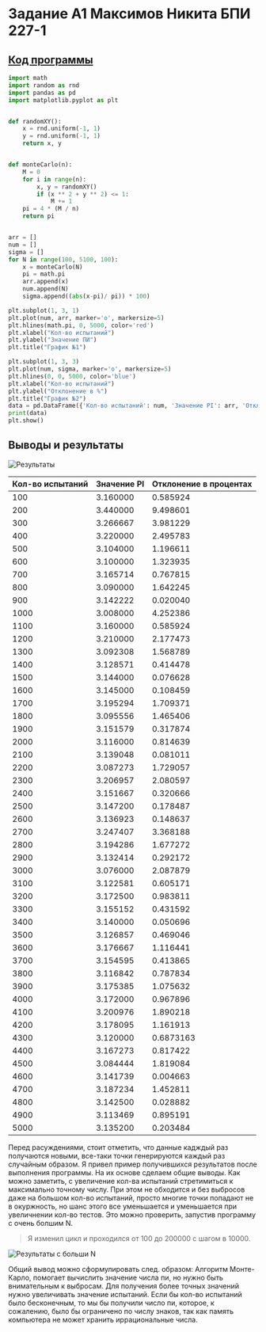 # Задание A1 Максимов Никита БПИ 227-1
## [Код прогрaммы](main.py)
```python
import math
import random as rnd
import pandas as pd
import matplotlib.pyplot as plt


def randomXY():
    x = rnd.uniform(-1, 1)
    y = rnd.uniform(-1, 1)
    return x, y


def monteCarlo(n):
    M = 0
    for i in range(n):
        x, y = randomXY()
        if (x ** 2 + y ** 2) <= 1:
            M += 1
    pi = 4 * (M / n)
    return pi


arr = []
num = []
sigma = []
for N in range(100, 5100, 100):
    x = monteCarlo(N)
    pi = math.pi
    arr.append(x)
    num.append(N)
    sigma.append((abs(x-pi)/ pi)) * 100)

plt.subplot(1, 3, 1)
plt.plot(num, arr, marker='o', markersize=5)
plt.hlines(math.pi, 0, 5000, color='red')
plt.xlabel("Кол-во испытаний")
plt.ylabel("Значение ПИ")
plt.title("График №1")

plt.subplot(1, 3, 3)
plt.plot(num, sigma, marker='o', markersize=5)
plt.hlines(0, 0, 5000, color='blue')
plt.xlabel("Кол-во испытаний")
plt.ylabel("Отклонение в %")
plt.title("График №2")
data = pd.DataFrame({'Кол-во испытаний': num, 'Значение PI': arr, 'Отклонение в процентах': sigma})
print(data)
plt.show()
```
## Выводы и результаты

![Результаты](https://github.com/waksimusss/Searching-Pi-with-Monte_Carlo/assets/113054845/9dcfa890-4d79-4cf4-bef3-f1d8fc3b72ae)

|Кол-во испытаний|  Значение PI | Отклонение в процентах|
| --- | --- | --- |
| 100 | 3.160000 | 0.585924|
| 200 | 3.440000 | 9.498601|
| 300 |3.266667 | 3.981229|
| 400 | 3.220000 | 2.495783|
| 500 | 3.104000 | 1.196611|
| 600 | 3.100000 | 1.323935|
| 700 | 3.165714 | 0.767815|
| 800 | 3.090000 | 1.642245|
| 900 | 3.142222 | 0.020040|
| 1000 |3.008000 | 4.252386|
| 1100 |3.160000 | 0.585924|
| 1200 | 3.210000 | 2.177473|
| 1300 | 3.092308 | 1.568789|
| 1400 | 3.128571 | 0.414478|
| 1500 | 3.144000 | 0.076628|
| 1600 | 3.145000 | 0.108459|
| 1700 | 3.195294 | 1.709371|
| 1800 |  3.095556 | 1.465406|
| 1900 | 3.151579 | 0.317874|
| 2000 | 3.116000 | 0.814639|
| 2100   | 3.139048         |       0.081011|
| 2200  |   3.087273    |            1.729057|
| 2300|     3.206957     |           2.080597|
| 2400 |    3.151667    |            0.320666|
| 2500|     3.147200       |         0.178487|
| 2600 |   3.136923   |            0.148637|
| 2700 |   3.247407       |        3.368188|
| 2800    | 3.194286 |               1.677272|
| 2900  |   3.132414     |           0.292172|
| 3000  |   3.076000           |     2.087879|
| 3100  |   3.122581        |       0.605171|
| 3200  |   3.172500         |       0.983811|
| 3300  |   3.155152         |       0.431592|
| 3400   |  3.140000           |     0.050696|
| 3500    | 3.126857                |0.469046|
| 3600    | 3.176667                |1.116441|
| 3700  |   3.154595              |  0.413865|
|          3800  |   3.116842              |  0.787834|
|          3900   |  3.175385             |   1.075632|
|         4000   |  3.172000            |    0.967896|
|         4100  |   3.200976           |     1.890218|
|         4200   |  3.178095            |    1.161913|
|           4300  |   3.120000           |     0.6873163|              
|          4400    | 3.167273          |      0.817422|
|           4500   |  3.084444         |       1.819084|
|           4600   |  3.141739        |        0.004663|
|           4700   |  3.187234       |         1.452811|
|           4800   |  3.142500        |        0.028882|
|           4900  |   3.113469       |         0.895191|
|           5000   |  3.135200       |         0.203484|

Перед расуждениями, стоит отметить, что данные кадждый раз получаются новыми, все-таки точки генерируются каждый раз случайным образом. Я привел пример получившихся результатов после выполнения программы. На их основе сделаем общие выводы. Как можно заметить, с увеличение кол-ва испытаний стретимиться к максимально точному числу. При этом не обходится и без выбросов даже на большом кол-во испытаний, просто многие точки попадают не в окуржность, но шанс этого все уменьшается и уменьшается при увеличнении кол-во тестов. Это можно проверить, запустив программу с очень болшим N. 
> Я изменил цикл и проходился от 100 до 200000 с шагом в 10000.

![Результаты с больши N](https://github.com/waksimusss/Searching-Pi-with-Monte_Carlo/assets/113054845/bea0f3e8-3f05-45f9-834b-c2b22fd24e8c)


Общий вывод можно сформулировать след. образом: Алгоритм Монте-Карло, помогает вычислить значение числа пи, но нужно быть внимательным к выбросам. Для получения более точных значений нужно увеличивать значение испытаний. Если бы кол-во испытаний было бесконечным, то мы бы получили число пи, которое, к сожалению, было бы ограничено по числу знаков, так как память компьютера не может хранить иррациональные числа.
